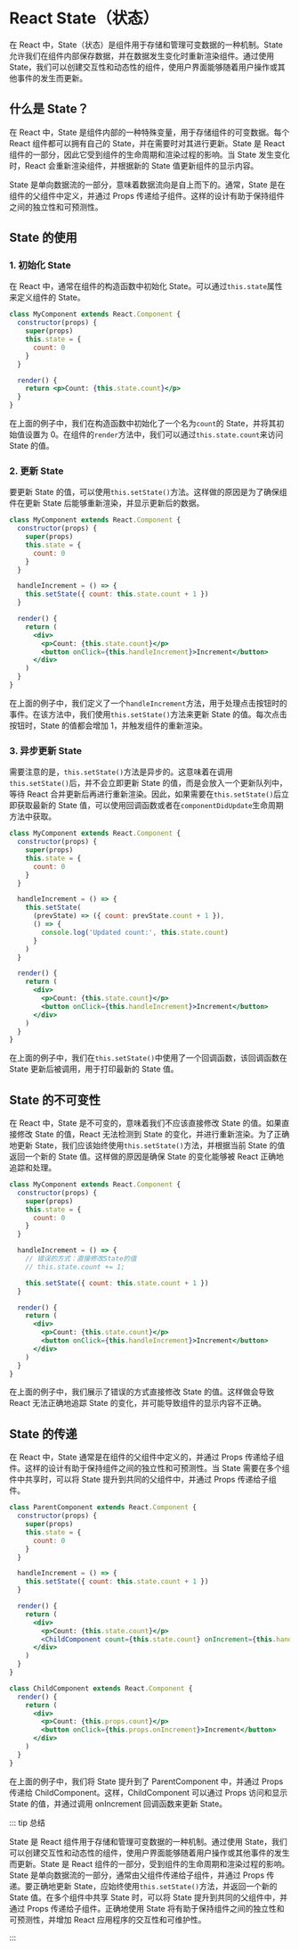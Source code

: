 # React State（状态）

在 React 中，State（状态）是组件用于存储和管理可变数据的一种机制。State 允许我们在组件内部保存数据，并在数据发生变化时重新渲染组件。通过使用 State，我们可以创建交互性和动态性的组件，使用户界面能够随着用户操作或其他事件的发生而更新。

## 什么是 State？

在 React 中，State 是组件内部的一种特殊变量，用于存储组件的可变数据。每个 React 组件都可以拥有自己的 State，并在需要时对其进行更新。State 是 React 组件的一部分，因此它受到组件的生命周期和渲染过程的影响。当 State 发生变化时，React 会重新渲染组件，并根据新的 State 值更新组件的显示内容。

State 是单向数据流的一部分，意味着数据流向是自上而下的。通常，State 是在组件的父组件中定义，并通过 Props 传递给子组件。这样的设计有助于保持组件之间的独立性和可预测性。

## State 的使用

### 1. 初始化 State

在 React 中，通常在组件的构造函数中初始化 State。可以通过`this.state`属性来定义组件的 State。

```jsx
class MyComponent extends React.Component {
  constructor(props) {
    super(props)
    this.state = {
      count: 0
    }
  }

  render() {
    return <p>Count: {this.state.count}</p>
  }
}
```

在上面的例子中，我们在构造函数中初始化了一个名为`count`的 State，并将其初始值设置为 0。在组件的`render`方法中，我们可以通过`this.state.count`来访问 State 的值。

### 2. 更新 State

要更新 State 的值，可以使用`this.setState()`方法。这样做的原因是为了确保组件在更新 State 后能够重新渲染，并显示更新后的数据。

```jsx
class MyComponent extends React.Component {
  constructor(props) {
    super(props)
    this.state = {
      count: 0
    }
  }

  handleIncrement = () => {
    this.setState({ count: this.state.count + 1 })
  }

  render() {
    return (
      <div>
        <p>Count: {this.state.count}</p>
        <button onClick={this.handleIncrement}>Increment</button>
      </div>
    )
  }
}
```

在上面的例子中，我们定义了一个`handleIncrement`方法，用于处理点击按钮时的事件。在该方法中，我们使用`this.setState()`方法来更新 State 的值。每次点击按钮时，State 的值都会增加 1，并触发组件的重新渲染。

### 3. 异步更新 State

需要注意的是，`this.setState()`方法是异步的。这意味着在调用`this.setState()`后，并不会立即更新 State 的值，而是会放入一个更新队列中，等待 React 合并更新后再进行重新渲染。因此，如果需要在`this.setState()`后立即获取最新的 State 值，可以使用回调函数或者在`componentDidUpdate`生命周期方法中获取。

```jsx
class MyComponent extends React.Component {
  constructor(props) {
    super(props)
    this.state = {
      count: 0
    }
  }

  handleIncrement = () => {
    this.setState(
      (prevState) => ({ count: prevState.count + 1 }),
      () => {
        console.log('Updated count:', this.state.count)
      }
    )
  }

  render() {
    return (
      <div>
        <p>Count: {this.state.count}</p>
        <button onClick={this.handleIncrement}>Increment</button>
      </div>
    )
  }
}
```

在上面的例子中，我们在`this.setState()`中使用了一个回调函数，该回调函数在 State 更新后被调用，用于打印最新的 State 值。

## State 的不可变性

在 React 中，State 是不可变的，意味着我们不应该直接修改 State 的值。如果直接修改 State 的值，React 无法检测到 State 的变化，并进行重新渲染。为了正确地更新 State，我们应该始终使用`this.setState()`方法，并根据当前 State 的值返回一个新的 State 值。这样做的原因是确保 State 的变化能够被 React 正确地追踪和处理。

```jsx
class MyComponent extends React.Component {
  constructor(props) {
    super(props)
    this.state = {
      count: 0
    }
  }

  handleIncrement = () => {
    // 错误的方式：直接修改State的值
    // this.state.count += 1;

    this.setState({ count: this.state.count + 1 })
  }

  render() {
    return (
      <div>
        <p>Count: {this.state.count}</p>
        <button onClick={this.handleIncrement}>Increment</button>
      </div>
    )
  }
}
```

在上面的例子中，我们展示了错误的方式直接修改 State 的值。这样做会导致 React 无法正确地追踪 State 的变化，并可能导致组件的显示内容不正确。

## State 的传递

在 React 中，State 通常是在组件的父组件中定义的，并通过 Props 传递给子组件。这样的设计有助于保持组件之间的独立性和可预测性。当 State 需要在多个组件中共享时，可以将 State 提升到共同的父组件中，并通过 Props 传递给子组件。

```jsx
class ParentComponent extends React.Component {
  constructor(props) {
    super(props)
    this.state = {
      count: 0
    }
  }

  handleIncrement = () => {
    this.setState({ count: this.state.count + 1 })
  }

  render() {
    return (
      <div>
        <p>Count: {this.state.count}</p>
        <ChildComponent count={this.state.count} onIncrement={this.handleIncrement} />
      </div>
    )
  }
}

class ChildComponent extends React.Component {
  render() {
    return (
      <div>
        <p>Count: {this.props.count}</p>
        <button onClick={this.props.onIncrement}>Increment</button>
      </div>
    )
  }
}
```

在上面的例子中，我们将 State 提升到了 ParentComponent 中，并通过 Props 传递给 ChildComponent。这样，ChildComponent 可以通过 Props 访问和显示 State 的值，并通过调用 onIncrement 回调函数来更新 State。

::: tip 总结

State 是 React 组件用于存储和管理可变数据的一种机制。通过使用 State，我们可以创建交互性和动态性的组件，使用户界面能够随着用户操作或其他事件的发生而更新。State 是 React 组件的一部分，受到组件的生命周期和渲染过程的影响。State 是单向数据流的一部分，通常由父组件传递给子组件，并通过 Props 传递。要正确地更新 State，应始终使用`this.setState()`方法，并返回一个新的 State 值。在多个组件中共享 State 时，可以将 State 提升到共同的父组件中，并通过 Props 传递给子组件。正确地使用 State 将有助于保持组件之间的独立性和可预测性，并增加 React 应用程序的交互性和可维护性。

:::
